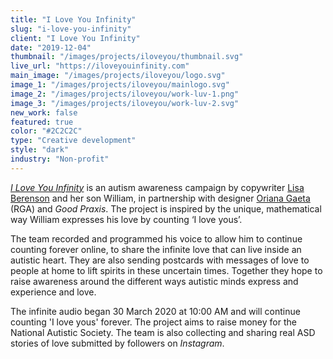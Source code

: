 ```yaml
---
title: "I Love You Infinity"
slug: "i-love-you-infinity"
client: "I Love You Infinity"
date: "2019-12-04"
thumbnail: "/images/projects/iloveyou/thumbnail.svg"
live_url: "https://iloveyouinfinity.com"
main_image: "/images/projects/iloveyou/logo.svg"
image_1: "/images/projects/iloveyou/mainlogo.svg"
image_2: "/images/projects/iloveyou/work-luv-1.png"
image_3: "/images/projects/iloveyou/work-luv-2.svg"
new_work: false
featured: true
color: "#2C2C2C"
type: "Creative development"
style: "dark"
industry: "Non-profit"
---
```

_[I Love You Infinity](https://iloveyouinfinity.com)_ is an autism awareness
campaign by copywriter [Lisa Berenson](http://thankyouforlookingatmybook.com/)
and her son William, in partnership with designer [Oriana
Gaeta](http://www.orianagaeta.com/) (RGA) and _Good Praxis_. The project is
inspired by the unique, mathematical way William expresses his love by counting
‘I love yous’.

The team recorded and programmed his voice to allow him to continue counting
forever online, to share the infinite love that can live inside an autistic
heart. They are also sending postcards with messages of love to people at home
to lift spirits in these uncertain times. Together they hope to raise awareness
around the different ways autistic minds express and experience and love.

The infinite audio began 30 March 2020 at 10:00 AM and will continue counting 'I
love yous' forever. The project aims to raise money for the National Autistic
Society. The team is also collecting and sharing real ASD stories of love
submitted by followers on _Instagram_.
